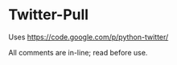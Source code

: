 Twitter-Pull
============
Uses https://code.google.com/p/python-twitter/

All comments are in-line; read before use.
